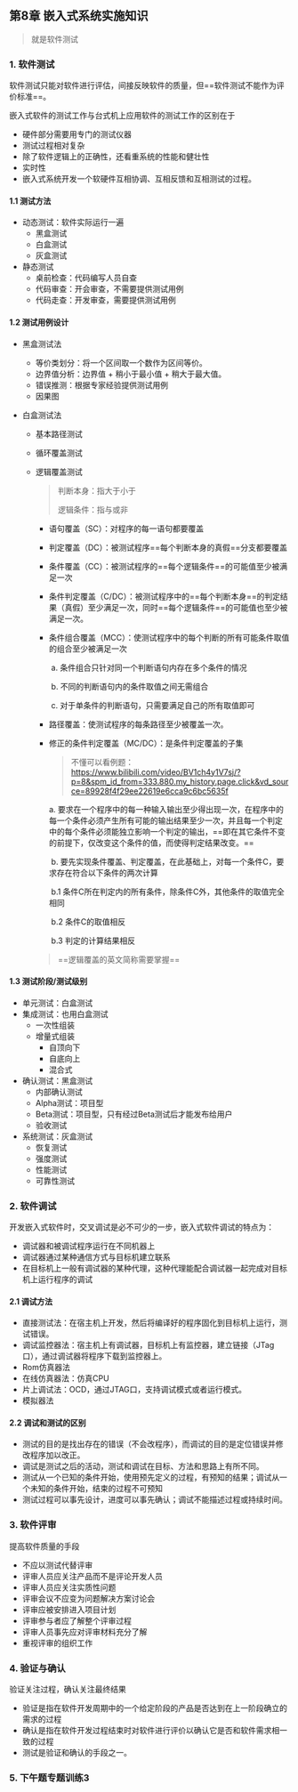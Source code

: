 ## 第8章 嵌入式系统实施知识

> 就是软件测试

### 1. 软件测试

软件测试只能对软件进行评估，间接反映软件的质量，但==软件测试不能作为评价标准==。

嵌入式软件的测试工作与台式机上应用软件的测试工作的区别在于

* 硬件部分需要用专门的测试仪器
* 测试过程相对复杂
* 除了软件逻辑上的正确性，还看重系统的性能和健壮性
* 实时性
* 嵌入式系统开发一个软硬件互相协调、互相反馈和互相测试的过程。

#### 1.1 测试方法

* 动态测试：软件实际运行一遍
  * 黑盒测试
  * 白盒测试
  * 灰盒测试
* 静态测试
  * 桌前检查：代码编写人员自查
  * 代码审查：开会审查，不需要提供测试用例
  * 代码走查：开发审查，需要提供测试用例

#### 1.2 测试用例设计

* 黑盒测试法

  * 等价类划分：将一个区间取一个数作为区间等价。
  * 边界值分析：边界值 + 稍小于最小值 + 稍大于最大值。
  * 错误推测：根据专家经验提供测试用例 
  * 因果图

* 白盒测试法

  * 基本路径测试

  * 循环覆盖测试

  * 逻辑覆盖测试

    > 判断本身：指大于小于
    >
    > 逻辑条件：指与或非

    * 语句覆盖（SC）：对程序的每一语句都要覆盖

    * 判定覆盖（DC）：被测试程序==每个判断本身的真假==分支都要覆盖

    * 条件覆盖（CC）：被测试程序的==每个逻辑条件==的可能值至少被满足一次

    * 条件判定覆盖（C/DC）：被测试程序中的==每个判断本身==的判定结果（真假）至少满足一次，同时==每个逻辑条件==的可能值也至少被满足一次。

    * 条件组合覆盖（MCC）：使测试程序中的每个判断的所有可能条件取值的组合至少被满足一次

      ​	a. 条件组合只针对同一个判断语句内存在多个条件的情况

      ​	b. 不同的判断语句内的条件取值之间无需组合

      ​	c. 对于单条件的判断语句，只需要满足自己的所有取值即可

    * 路径覆盖：使测试程序的每条路径至少被覆盖一次。

    * 修正的条件判定覆盖（MC/DC）：是条件判定覆盖的子集

      > 不懂可以看例题：https://www.bilibili.com/video/BV1ch4y1V7sj/?p=8&spm_id_from=333.880.my_history.page.click&vd_source=89928f4f29ee22619e6cca9c6bc5635f

       	a. 要求在一个程序中的每一种输入输出至少得出现一次，在程序中的每一个条件必须产生所有可能的输出结果至少一次，并且每一个判定中的每个条件必须能独立影响一个判定的输出，==即在其它条件不变的前提下，仅改变这个条件的值，而使得判定结果改变。==

      ​	b. 要先实现条件覆盖、判定覆盖，在此基础上，对每一个条件C，要求存在符合以下条件的两次计算

      ​		 b.1 条件C所在判定内的所有条件，除条件C外，其他条件的取值完全相同

      ​		 b.2 条件C的取值相反

      ​         b.3 判定的计算结果相反

    > ==逻辑覆盖的英文简称需要掌握==

#### 1.3 测试阶段/测试级别

* 单元测试：白盒测试
* 集成测试：也用白盒测试
  * 一次性组装
  * 增量式组装
    * 自顶向下
    * 自底向上
    * 混合式
* 确认测试：黑盒测试
  * 内部确认测试
  * Alpha测试：项目型
  * Beta测试：项目型，只有经过Beta测试后才能发布给用户
  * 验收测试
* 系统测试：灰盒测试
  * 恢复测试
  * 强度测试
  * 性能测试
  * 可靠性测试

### 2. 软件调试

开发嵌入式软件时，交叉调试是必不可少的一步，嵌入式软件调试的特点为：

* 调试器和被调试程序运行在不同机器上
* 调试器通过某种通信方式与目标机建立联系
* 在目标机上一般有调试器的某种代理，这种代理能配合调试器一起完成对目标机上运行程序的调试

#### 2.1 调试方法

* 直接测试法：在宿主机上开发，然后将编译好的程序固化到目标机上运行，测试错误。
* 调试监控器法：宿主机上有调试器，目标机上有监控器，建立链接（JTag口），通过调试器将程序下载到监控器上。
* Rom仿真器法
* 在线仿真器法：仿真CPU
* 片上调试法：OCD，通过JTAG口，支持调试模式或者运行模式。
* 模拟器法

#### 2.2 调试和测试的区别

* 测试的目的是找出存在的错误（不会改程序），而调试的目的是定位错误并修改程序加以改正。
* 调试是测试之后的活动，测试和调试在目标、方法和思路上有所不同。
* 测试从一个已知的条件开始，使用预先定义的过程，有预知的结果；调试从一个未知的条件开始，结束的过程不可预知
* 测试过程可以事先设计，进度可以事先确认；调试不能描述过程或持续时间。

### 3. 软件评审

提高软件质量的手段

* 不应以测试代替评审
* 评审人员应关注产品而不是评论开发人员
* 评审人员应关注实质性问题
* 评审会议不应变为问题解决方案讨论会
* 评审应被安排进入项目计划
* 评审参与者应了解整个评审过程
* 评审人员事先应对评审材料充分了解
* 重视评审的组织工作

### 4. 验证与确认

验证关注过程，确认关注最终结果

* 验证是指在软件开发周期中的一个给定阶段的产品是否达到在上一阶段确立的需求的过程
* 确认是指在软件开发过程结束时对软件进行评价以确认它是否和软件需求相一致的过程
* 测试是验证和确认的手段之一。

### 5. 下午题专题训练3

